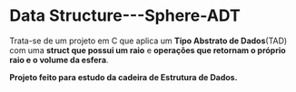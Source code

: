 # Data Structure---Sphere-ADT

Trata-se de um projeto em C que aplica um **Tipo Abstrato de Dados**(TAD) com uma **struct que possui um raio** 
e **operações que retornam o próprio raio e o volume da esfera**.

**Projeto feito para estudo da cadeira de Estrutura de Dados.**
